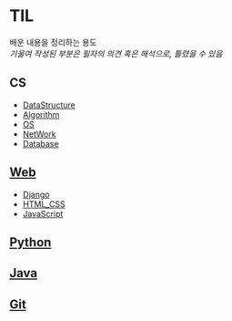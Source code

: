 # TIL

배운 내용을 정리하는 용도  
_기울여 작성된 부분은 필자의 의견 혹은 해석으로, 틀렸을 수 있음_

## CS

- [DataStructure](./CS/DataStructure/)
- [Algorithm](./CS/Algorithm/Algorithm.md)
- [OS](./CS/OS/OS.md)
- [NetWork]()
- [Database](./CS/DataBase/DataBase.md)

## [Web](./Web/Web_Application.md)

- [Django](./Web/Django/Django.md)
- [HTML_CSS](./Web/HTML_CSS/1.CSS.md)
- [JavaScript](./Web/JavaScript/1.%20DOM.md)

## [Python](./Python/Python.md)

## [Java](./Java/Java.md)

## [Git](./Git/Git.md)
